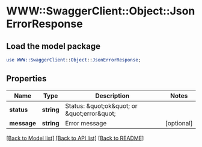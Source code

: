 # WWW::SwaggerClient::Object::JsonErrorResponse

## Load the model package
```perl
use WWW::SwaggerClient::Object::JsonErrorResponse;
```

## Properties
Name | Type | Description | Notes
------------ | ------------- | ------------- | -------------
**status** | **string** | Status: \&quot;ok\&quot; or \&quot;error\&quot; | 
**message** | **string** | Error message | [optional] 

[[Back to Model list]](../README.md#documentation-for-models) [[Back to API list]](../README.md#documentation-for-api-endpoints) [[Back to README]](../README.md)


